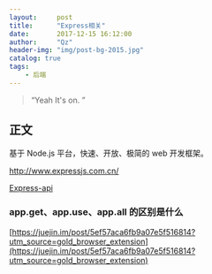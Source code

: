 ```yaml
---
layout:     post
title:      "Express相关"
date:       2017-12-15 16:12:00
author:     "Qz"
header-img: "img/post-bg-2015.jpg"
catalog: true
tags:
    - 后端
---
```


> “Yeah It's on. ”


## 正文

基于 Node.js 平台，快速、开放、极简的 web 开发框架。


http://www.expressjs.com.cn/

[Express-api](https://www.runoob.com/w3cnote/express-4-x-api.html)



### app.get、app.use、app.all 的区别是什么

[https://juejin.im/post/5ef57aca6fb9a07e5f516814?utm_source=gold_browser_extension](https://juejin.im/post/5ef57aca6fb9a07e5f516814?utm_source=gold_browser_extension)



